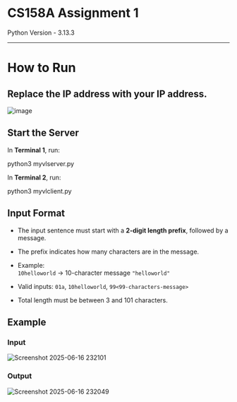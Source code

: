 # CS158A Assignment 1

Python Version - 3.13.3

---

# How to Run

## Replace the IP address with your IP address.

![image](https://github.com/user-attachments/assets/abd532a7-5421-4bf6-bb1e-334db9a319a4)

## Start the Server

In **Terminal 1**, run:

python3 myvlserver.py

In **Terminal 2**, run:

python3 myvlclient.py

## Input Format

- The input sentence must start with a **2-digit length prefix**, followed by a message.
- The prefix indicates how many characters are in the message.
- Example:  
  `10helloworld` → 10-character message `"helloworld"`

- Valid inputs: `01a`, `10helloworld`, `99<99-characters-message>`
- Total length must be between 3 and 101 characters.

## Example

### Input
![Screenshot 2025-06-16 232101](https://github.com/user-attachments/assets/6e46f29a-117d-4ac5-8c93-3f7ba087e909)

### Output
![Screenshot 2025-06-16 232049](https://github.com/user-attachments/assets/004fff84-215d-4c8b-8b52-c1e32a05f62d)

